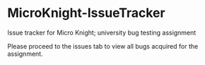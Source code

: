 # MicroKnight-IssueTracker
Issue tracker for Micro Knight; university bug testing assignment

Please proceed to the issues tab to view all bugs acquired for the assignment.

